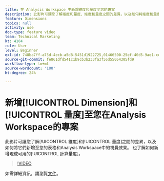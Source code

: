 ```yaml
---
title: 在 Analysis Workspace 中新增維度和量度至您的專案
description: 此影片可讓您了解維度和量度、維度和量度之間的差異，以及如何將維度和量度新增至表格和Analysis Workspace中的視覺效果。 同時也了解如何新增現成可用的計算量度。
feature: Dimensions
topics: null
activity: use
doc-type: feature video
team: Technical Marketing
kt: 4104
role: User
level: Beginner
exl-id: 748ba7ff-a75d-4ecb-a5d8-5451d1922725,01466500-25ef-40d5-9ae1-ce1e0e92b0b5,01466500-25ef-40d5-9ae1-ce1e0e92b0b5,748ba7ff-a75d-4ecb-a5d8-5451d1922725
source-git-commit: fe861dfd541c1b9cb3b233fa3f56d55054305fd9
workflow-type: tm+mt
source-wordcount: '100'
ht-degree: 24%

---
```


# 新增[!UICONTROL Dimension]和[!UICONTROL 量度]至您在Analysis Workspace的專案

此影片可讓您了解[!UICONTROL 維度]和[!UICONTROL 量度]之間的差異，以及如何將它們新增至您的表格和Analysis Workspace中的視覺效果。 也了解如何新增現成可用的[!UICONTROL 計算量度]。

>[!VIDEO](https://video.tv.adobe.com/v/30606/?quality=12)

如需詳細資訊，請瀏覽[文件](https://experienceleague.adobe.com/docs/analytics/analyze/analysis-workspace/components/analysis-workspace-components.html?lang=zh-Hant)。
